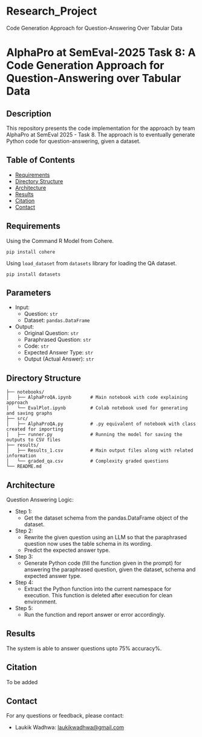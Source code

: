# Research_Project
Code Generation Approach for Question-Answering Over Tabular Data 

# AlphaPro at SemEval-2025 Task 8: A Code Generation Approach for Question-Answering over Tabular Data

## Description
This repository presents the code implementation for the approach by team AlphaPro at SemEval 2025 - Task 8. The approach is to eventually generate Python code for question-answering, given a dataset.

## Table of Contents
* [Requirements](#requirements)
* [Directory Structure](#directory-structure)
* [Architecture](#architecture)
* [Results](#results)
* [Citation](#citation)
* [Contact](#contact)

## Requirements
Using the Command R Model from Cohere.

```
pip install cohere
```

Using `load_dataset` from `datasets` library for loading the QA dataset.

```
pip install datasets
```

## Parameters
* Input:
   * Question: `str`
   * Dataset: `pandas.DataFrame`
* Output:
   * Original Question: `str`
   * Paraphrased Question: `str`
   * Code: `str`
   * Expected Answer Type: `str`
   * Output (Actual Answer): `str`

## Directory Structure

```
├── notebooks/
│   ├── AlphaProQA.ipynb       # Main notebook with code explaining approach
│   └── EvalPlot.ipynb         # Colab notebook used for generating and saving graphs
├── src/
│   ├── AlphaProQA.py          # .py equivalent of notebook with class created for importing
│   ├── runner.py              # Running the model for saving the outputs to CSV files
├── results/
│   ├── Results_1.csv          # Main output files along with related information
│   └── graded_qa.csv          # Complexity graded questions
└── README.md
```

## Architecture
Question Answering Logic:
* Step 1:
   * Get the dataset schema from the pandas.DataFrame object of the dataset.
* Step 2:
   * Rewrite the given question using an LLM so that the paraphrased question now uses the table schema in its wording.
   * Predict the expected answer type.
* Step 3:
   * Generate Python code (fill the function given in the prompt) for answering the paraphrased question, given the dataset, schema and expected answer type.
* Step 4:
   * Extract the Python function into the current namespace for execution. This function is deleted after execution for clean environment.
* Step 5:
   * Run the function and report answer or error accordingly.

## Results
The system is able to answer questions upto 75% accuracy%.

## Citation
To be added

## Contact
For any questions or feedback, please contact:
- Laukik Wadhwa: laukikwadhwa@gmail.com
